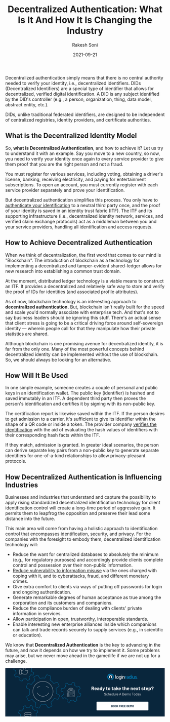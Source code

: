 ﻿---
title: "Decentralized Authentication: What Is It And How It Is Changing the Industry"
date: "2021-09-21"
coverImage: "what-is-decentralized-authentication-cover.jpg"
tags: ["security"]
featured: false 
author: "Rakesh Soni"
description: "Decentralized Authentication is the key to advancing in the future, and now it depends on how you try to implement it. This blog explains what decentralization means for the next wave of business security."
metatitle: "What is Decentralized Authentication? | LoginRadius"
metadescription: "Know more about decentralization authentication, what it is and how it is changing the world around us. Is it necessary or just a hype created?"
---


Decentralized authentication simply means that there is no central authority needed to verify your identity, i.e., decentralized identifiers. DIDs (Decentralized Identifiers) are a special type of identifier that allows for decentralized, verified digital identification. A DID is any subject identified by the DID's controller (e.g., a person, organization, thing, data model, abstract entity, etc.). 

DIDs, unlike traditional federated identifiers, are designed to be independent of centralized registries, identity providers, and certificate authorities.


## What is the Decentralized Identity Model 

So, **what is Decentralized Authentication**, and how to achieve it? Let us try to understand it with an example. Say you move to a new country, so now, you need to verify your identity once again to every service provider to give them proof that you are the right person and not a fraud.

You must register for various services, including voting, obtaining a driver's license, banking, receiving electricity, and paying for entertainment subscriptions. To open an account, you must currently register with each service provider separately and prove your identification.

But decentralized authentication simplifies this process. You only have to [authenticate your identification](https://www.loginradius.com/authentication/) to a neutral third party once, and the proof of your identity is saved in an identity trust fabric (ITF). The ITF and its supporting infrastructure (i.e., decentralized identity network, services, and verified claim exchange protocols) act as a middleman between you and your service providers, handling all identification and access requests.


## How to Achieve Decentralized Authentication

When we think of decentralization, the first word that comes to our mind is "Blockchain". The introduction of blockchain as a technology for implementing a decentralized and tamper-evident shared-ledger allows for new research into establishing a common trust domain.

At the moment, distributed ledger technology is a viable means to construct an ITF. It provides a decentralized and relatively safe way to store and verify the proof of IDs for identities (and associated profile attributes).

As of now, blockchain technology is an interesting approach to **decentralized authentication.** But, blockchain isn't really built for the speed and scale you'd normally associate with enterprise tech. And that's not to say business leaders should be ignoring this stuff. There's an actual sense that client stress is going to be a critical driving force around self-sovereign identity — wherein people call for that they manipulate how their private statistics are shared.

Although blockchain is one promising avenue for decentralized identity, it is far from the only one. Many of the most powerful concepts behind decentralized identity can be implemented without the use of blockchain. So, we should always be looking for an alternative.


## How Will It Be Used

In one simple example, someone creates a couple of personal and public keys in an identification wallet. The public key (identifier) is hashed and saved immutably in an ITF. A dependent third party then proves the person's identification and certifies it by signing with its non-public key. 

The certification report is likewise saved within the ITF. If the person desires to get admission to a carrier, it's sufficient to give its identifier within the shape of a QR code or inside a token. The provider company [verifies the identification](https://www.loginradius.com/blog/identity/what-is-identity-verification/) with the aid of evaluating the hash values of identifiers with their corresponding hash facts within the ITF. 

If they match, admission is granted. In greater ideal scenarios, the person can derive separate key pairs from a non-public key to generate separate identifiers for one-of-a-kind relationships to allow privacy-pleasant protocols.


## How Decentralized Authentication is Influencing Industries

Businesses and industries that understand and capture the possibility to apply rising standardized decentralized identification technology for client identification control will create a long-time period of aggressive gain. It permits them to leapfrog the opposition and preserve their lead some distance into the future.

This main area will come from having a holistic approach to identification control that encompasses identification, security, and privacy. For the companies with the foresight to embody them, decentralized identification technology will:  



* Reduce the want for centralized databases to absolutely the minimum (e.g., for regulatory purposes) and accordingly provide clients complete control and possession over their non-public information.
* [Reduce vulnerability to information misuse](https://www.loginradius.com/blog/identity/consumer-data-privacy-security/) via the ones charged with coping with it, and to cyberattacks, fraud, and different monetary crimes.
* Give extra comfort to clients via ways of putting off passwords for login and ongoing authentication. 
* Generate remarkable degrees of human acceptance as true among the corporation and its customers and companions.
* Reduce the compliance burden of dealing with clients' private information in services.
* Allow participation in open, trustworthy, interoperable standards.
* Enable interesting new enterprise alliances inside which companions can talk and trade records securely to supply services (e.g., in scientific or education).

We know that **Decentralized Authentication** is the key to advancing in the future, and now it depends on how we try to implement it. Some problems may arise, but we never move ahead in the game/life if we are not up for a challenge.

[![book-a-demo-loginradius](../../assets/book-a-demo-loginradius.png)](https://www.loginradius.com/book-a-demo/)
